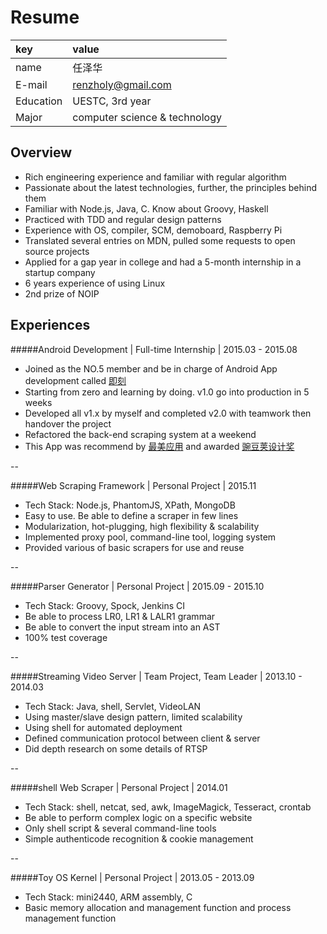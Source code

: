 Resume
====
|key|value|
|:--|:--|
|name|任泽华|
|E-mail|[renzholy@gmail.com](mailto:renzholy@gmail.com)|
|Education|UESTC, 3rd year|
|Major|computer science & technology|

Overview
----
- Rich engineering experience and familiar with regular algorithm
- Passionate about the latest technologies, further, the principles behind them
- Familiar with Node.js, Java, C. Know about Groovy, Haskell
- Practiced with TDD and regular design patterns
- Experience with OS, compiler, SCM, demoboard, Raspberry Pi
- Translated several entries on MDN, pulled some requests to open source projects
- Applied for a gap year in college and had a 5-month internship in a startup company
- 6 years experience of using Linux
- 2nd prize of NOIP

Experiences
----
#####Android Development | Full-time Internship | 2015.03 - 2015.08
- Joined as the NO.5 member and be in charge of Android App development called [即刻](http://jike.ruguoapp.com)
- Starting from zero and learning by doing. v1.0 go into production in 5 weeks
- Developed all v1.x by myself and completed v2.0 with teamwork then handover the project
- Refactored the back-end scraping system at a weekend
- This App was recommend by [最美应用](http://zuimeia.com/app/2879/) and awarded [豌豆荚设计奖](http://www.wandoujia.com/award/blog/com.ruguoapp.jike)

--

#####Web Scraping Framework | Personal Project | 2015.11
- Tech Stack: Node.js, PhantomJS, XPath, MongoDB
- Easy to use. Be able to define a scraper in few lines
- Modularization, hot-plugging, high flexibility & scalability
- Implemented proxy pool, command-line tool, logging system
- Provided various of basic scrapers for use and reuse

--

#####Parser Generator | Personal Project | 2015.09 - 2015.10
- Tech Stack: Groovy, Spock, Jenkins CI
- Be able to process LR0, LR1 & LALR1 grammar
- Be able to convert the input stream into an AST
- 100% test coverage

--

#####Streaming Video Server | Team Project, Team Leader | 2013.10 - 2014.03
- Tech Stack: Java, shell, Servlet, VideoLAN
- Using master/slave design pattern, limited scalability
- Using shell for automated deployment
- Defined communication protocol between client & server
- Did depth research on some details of RTSP

--

#####shell Web Scraper | Personal Project | 2014.01
- Tech Stack: shell, netcat, sed, awk, ImageMagick, Tesseract, crontab
- Be able to perform complex logic on a specific website
- Only shell script & several command-line tools
- Simple authenticode recognition & cookie management

--

#####Toy OS Kernel | Personal Project | 2013.05 - 2013.09
- Tech Stack: mini2440, ARM assembly, C
- Basic memory allocation and management function and process management function